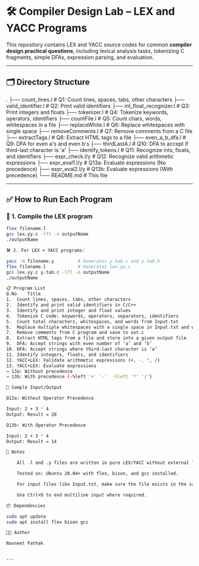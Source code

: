 # 🛠 Compiler Design Lab – LEX and YACC Programs

This repository contains LEX and YACC source codes for common **compiler design practical questions**, including lexical analysis tasks, tokenizing C fragments, simple DFAs, expression parsing, and evaluation.

---

## 🗂 Directory Structure

.
├── count_lines.l # Q1: Count lines, spaces, tabs, other characters
├── valid_identifier.l # Q2: Print valid identifiers
├── int_float_recognizer.l # Q3: Print integers and floats
├── tokenizer.l # Q4: Tokenize keywords, operators, identifiers
├── countFile.l # Q5: Count chars, words, whitespaces in a file
├── replaceWhite.l # Q6: Replace whitespaces with single space
├── removeComments.l # Q7: Remove comments from a C file
├── extractTags.l # Q8: Extract HTML tags to a file
├── even_a_b_dfa.l # Q9: DFA for even a's and even b's
├── thirdLastA.l # Q10: DFA to accept if third-last character is 'a'
├── identify_tokens.l # Q11: Recognize ints, floats, and identifiers
├── expr_check.l/y # Q12: Recognize valid arithmetic expressions
├── expr_eval1.l/y # Q13a: Evaluate expressions (No precedence)
├── expr_eval2.l/y # Q13b: Evaluate expressions (With precedence)
└── README.md # This file


---

## ✅ How to Run Each Program

### 🔧 1. Compile the LEX program
```bash
flex filename.l
gcc lex.yy.c -lfl -o outputName
./outputName

🛠 2. For LEX + YACC programs:

yacc -d filename.y         # Generates y.tab.c and y.tab.h
flex filename.l            # Generates lex.yy.c
gcc lex.yy.c y.tab.c -lfl -o outputName
./outputName

📋 Program List
Q.No	Title
1.	Count lines, spaces, tabs, other characters
2.	Identify and print valid identifiers in C/C++
3.	Identify and print integer and float values
4.	Tokenize C code: keywords, operators, separators, identifiers
5.	Count total characters, whitespaces, and words from Input.txt
6.	Replace multiple whitespaces with a single space in Input.txt and write to Output.txt
7.	Remove comments from C program and save to out.c
8.	Extract HTML tags from a file and store into a given output file
9.	DFA: Accept strings with even number of ‘a’ and ‘b’
10.	DFA: Accept strings where third-last character is ‘a’
11.	Identify integers, floats, and identifiers
12.	YACC+LEX: Validate arithmetic expressions (+, -, *, /)
13.	YACC+LEX: Evaluate expressions
→ 13a: Without precedence
→ 13b: With precedence (-%left '+' '-'  -%left '*' '/')

🧪 Sample Input/Output

Q13a: Without Operator Precedence

Input: 2 + 3 * 4
Output: Result = 20

Q13b: With Operator Precedence

Input: 2 + 3 * 4
Output: Result = 14

📝 Notes

    All .l and .y files are written in pure LEX/YACC without external libraries.

    Tested on: Ubuntu 20.04+ with flex, bison, and gcc installed.

    For input files like Input.txt, make sure the file exists in the same directory.

    Use Ctrl+D to end multiline input where required.

📦 Dependencies

sudo apt update
sudo apt install flex bison gcc

👨‍💻 Author

Navneet Pathak


---
